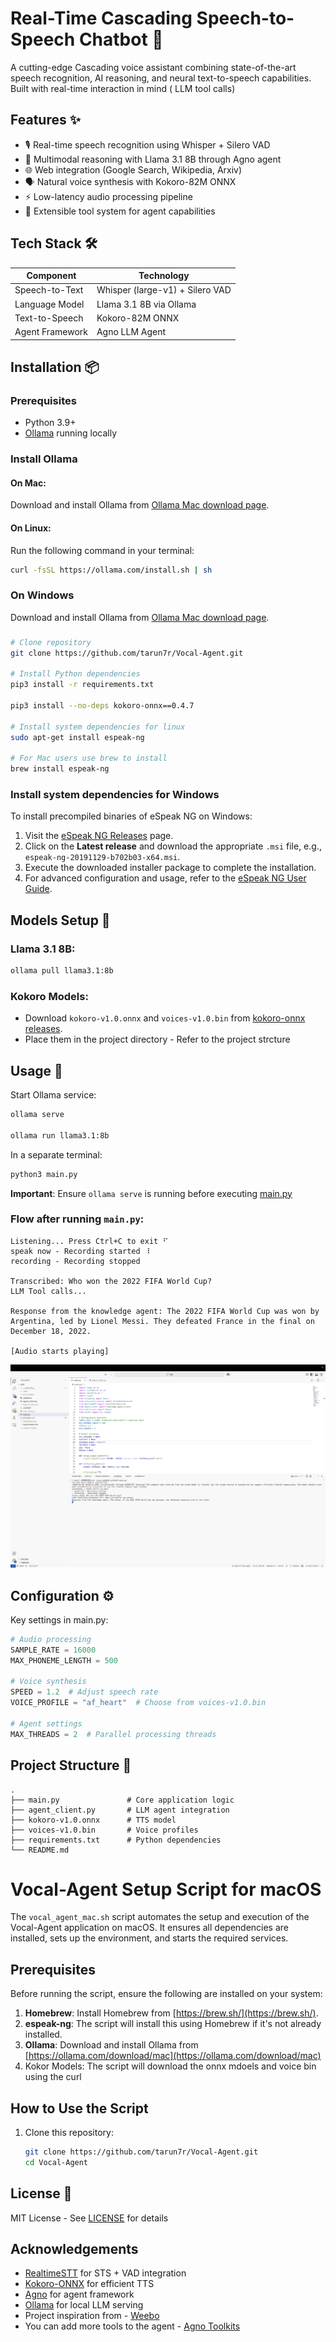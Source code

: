 # Real-Time Cascading Speech-to-Speech Chatbot 🤖

A cutting-edge Cascading voice assistant combining state-of-the-art speech recognition, AI reasoning, and neural text-to-speech capabilities. Built with real-time interaction in mind ( LLM tool calls)

## Features ✨

- 🎙️ Real-time speech recognition using Whisper + Silero VAD
- 🤖 Multimodal reasoning with Llama 3.1 8B through Agno agent
- 🌐 Web integration (Google Search, Wikipedia, Arxiv)
- 🗣️ Natural voice synthesis with Kokoro-82M ONNX
- ⚡ Low-latency audio processing pipeline
- 🔧 Extensible tool system for agent capabilities

## Tech Stack 🛠️

| Component              | Technology                          |
|------------------------|-------------------------------------|
| Speech-to-Text         | Whisper (large-v1) + Silero VAD     |
| Language Model         | Llama 3.1 8B via Ollama             |
| Text-to-Speech         | Kokoro-82M ONNX                     |
| Agent Framework        | Agno LLM Agent                      |


## Installation 📦

### Prerequisites
- Python 3.9+
- [Ollama](https://ollama.com/) running locally

### Install Ollama
#### On Mac:
Download and install Ollama from [Ollama Mac download page](https://ollama.com/download/mac).

#### On Linux:
Run the following command in your terminal:
```bash
curl -fsSL https://ollama.com/install.sh | sh
```
### On Windows
Download and install Ollama from [Ollama Mac download page](https://ollama.com/download/windows).

### 
```bash
# Clone repository
git clone https://github.com/tarun7r/Vocal-Agent.git

# Install Python dependencies
pip3 install -r requirements.txt

pip3 install --no-deps kokoro-onnx==0.4.7

# Install system dependencies for linux
sudo apt-get install espeak-ng

# For Mac users use brew to install 
brew install espeak-ng
```
### Install system dependencies for Windows
To install precompiled binaries of eSpeak NG on Windows:

1. Visit the [eSpeak NG Releases](https://github.com/espeak-ng/espeak-ng/releases) page.
2. Click on the **Latest release** and download the appropriate `.msi` file, e.g., `espeak-ng-20191129-b702b03-x64.msi`.
3. Execute the downloaded installer package to complete the installation.
4. For advanced configuration and usage, refer to the [eSpeak NG User Guide](https://github.com/espeak-ng/espeak-ng/blob/master/docs/guide.md).


## Models Setup 🧠

### Llama 3.1 8B:
```bash
ollama pull llama3.1:8b
```

### Kokoro Models:
- Download `kokoro-v1.0.onnx` and `voices-v1.0.bin` from [kokoro-onnx releases](https://github.com/thewh1teagle/kokoro-onnx/releases/tag/model-files-v1.0).
- Place them in the project directory - Refer to the project strcture
## Usage 🚀

Start Ollama service:
```bash
ollama serve

ollama run llama3.1:8b
```

In a separate terminal:
```bash
python3 main.py
```
**Important**: Ensure `ollama serve` is running before executing [main.py](https://github.com/tarun7r/Vocal-Agent/blob/main/main.py)

### Flow after running `main.py`:
```plaintext
Listening... Press Ctrl+C to exit ⠋
speak now - Recording started ⠸
recording - Recording stopped

Transcribed: Who won the 2022 FIFA World Cup?
LLM Tool calls...

Response from the knowledge agent: The 2022 FIFA World Cup was won by Argentina, led by Lionel Messi. They defeated France in the final on December 18, 2022.

[Audio starts playing]
```
![Chatbot Demo](demo.png)
## Configuration ⚙️

Key settings in main.py:
```python
# Audio processing
SAMPLE_RATE = 16000
MAX_PHONEME_LENGTH = 500

# Voice synthesis
SPEED = 1.2  # Adjust speech rate
VOICE_PROFILE = "af_heart"  # Choose from voices-v1.0.bin

# Agent settings
MAX_THREADS = 2  # Parallel processing threads
```


## Project Structure 📂
```
.
├── main.py               # Core application logic
├── agent_client.py       # LLM agent integration
├── kokoro-v1.0.onnx      # TTS model
├── voices-v1.0.bin       # Voice profiles
├── requirements.txt      # Python dependencies
└── README.md
```

# Vocal-Agent Setup Script for macOS

The `vocal_agent_mac.sh` script automates the setup and execution of the Vocal-Agent application on macOS. It ensures all dependencies are installed, sets up the environment, and starts the required services.

## Prerequisites

Before running the script, ensure the following are installed on your system:

1. **Homebrew**: Install Homebrew from [https://brew.sh/](https://brew.sh/).
2. **espeak-ng**: The script will install this using Homebrew if it's not already installed.
3. **Ollama**: Download and install Ollama from [https://ollama.com/download/mac](https://ollama.com/download/mac)
4. Kokor Models: The script will download the onnx mdoels and voice bin using the curl

## How to Use the Script

1. Clone this repository:
   ```bash
   git clone https://github.com/tarun7r/Vocal-Agent.git
   cd Vocal-Agent

## License 📄

MIT License - See [LICENSE](https://github.com/tarun7r/Vocal-Agent/blob/main/LICENSE) for details

## Acknowledgements 

- [RealtimeSTT](https://github.com/KoljaB/RealtimeSTT) for STS + VAD integration
- [Kokoro-ONNX](https://github.com/thewh1teagle/kokoro-onnx) for efficient TTS
- [Agno](https://docs.agno.com/introduction) for agent framework
- [Ollama](https://ollama.ai/) for local LLM serving
- Project inspiration from - [Weebo](https://github.com/amanvirparhar/weebo)
- You can add more tools to the agent - [Agno Toolkits](https://docs.agno.com/tools/toolkits/toolkits)

